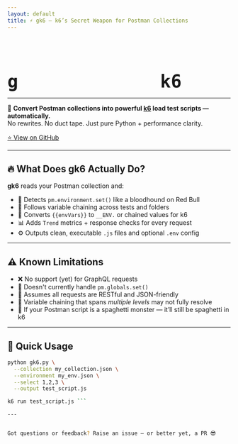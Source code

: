 ```yaml
---
layout: default
title: ⚡️ gk6 – k6’s Secret Weapon for Postman Collections
---
```

<svg width="100%" height="100" viewBox="0 0 800 100">
  <style>
    .letter {
      font: 900 40px 'Fira Code', monospace;
      fill: black;
      dominant-baseline: middle;
      text-anchor: middle;
    }
    .gk {
      opacity: 1;
      animation: slideApart 1s ease-out forwards;
    }
    .generate {
      opacity: 0;
      animation: revealLetters 1s 1s ease-out forwards;
    }
    @keyframes slideApart {
      0% {
        transform: translateX(0);
      }
      100% {
        transform: translateX(-30px);
      }
    }
    @keyframes revealLetters {
      0% { opacity: 0; letter-spacing: 50px; }
      100% { opacity: 1; letter-spacing: 8px; }
    }
  </style>

  <text x="370" y="60" class="letter gk" style="font-weight:900;">g</text>
  <text x="400" y="60" class="letter generate">e n e r a t e</text>
  <text x="540" y="60" class="letter gk" style="font-weight:900;">k6</text>
</svg>


---

🧠 **Convert Postman collections into powerful [k6](https://k6.io) load test scripts — automatically.**  
No rewrites. No duct tape. Just pure Python + performance clarity.

[⭐ View on GitHub](https://github.com/gopikrishna4595/gk6)

---

## 🔥 What Does gk6 Actually Do?

**gk6** reads your Postman collection and:

- 🧪 Detects `pm.environment.set()` like a bloodhound on Red Bull  
- 🔗 Follows variable chaining across tests and folders  
- 🧬 Converts `{{envVars}}` to `__ENV.` or chained values for k6  
- 📊 Adds `Trend` metrics + response checks for every request  
- ⚙️ Outputs clean, executable `.js` files and optional `.env` config

---

## ⚠️ Known Limitations

- ❌ No support (yet) for GraphQL requests
- 🧱 Doesn't currently handle `pm.globals.set()`
- 🧪 Assumes all requests are RESTful and JSON-friendly
- 🔗 Variable chaining that spans *multiple levels* may not fully resolve
- 👻 If your Postman script is a spaghetti monster — it’ll still be spaghetti in k6

---

## 🚀 Quick Usage

```bash
python gk6.py \
  --collection my_collection.json \
  --environment my_env.json \
  --select 1,2,3 \
  --output test_script.js

k6 run test_script.js ```

---


Got questions or feedback? Raise an issue — or better yet, a PR 😎
